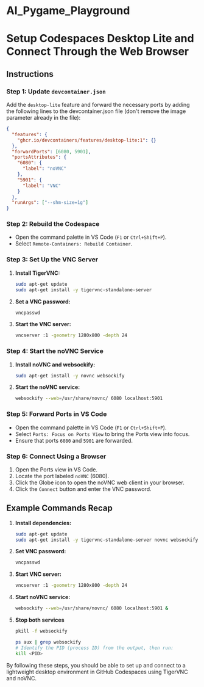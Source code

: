 # AI_Pygame_Playground


# Setup Codespaces Desktop Lite and Connect Through the Web Browser

## Instructions

### Step 1: Update `devcontainer.json`

Add the `desktop-lite` feature and forward the necessary ports by
adding the following lines to the devcontainer.json file (don't remove the
image parameter already in the file):

```json
{
  "features": {
    "ghcr.io/devcontainers/features/desktop-lite:1": {}
  },
  "forwardPorts": [6080, 5901],
  "portsAttributes": {
    "6080": {
      "label": "noVNC"
    },
    "5901": {
      "label": "VNC"
    }
  },
  "runArgs": ["--shm-size=1g"]
}
```

### Step 2: Rebuild the Codespace

- Open the command palette in VS Code (`F1` or `Ctrl+Shift+P`).
- Select `Remote-Containers: Rebuild Container`.

### Step 3: Set Up the VNC Server

1. **Install TigerVNC:**

    ```sh
    sudo apt-get update
    sudo apt-get install -y tigervnc-standalone-server
    ```

2. **Set a VNC password:**

    ```sh
    vncpasswd
    ```

3. **Start the VNC server:**

    ```sh
    vncserver :1 -geometry 1280x800 -depth 24
    ```

### Step 4: Start the noVNC Service

1. **Install noVNC and websockify:**

    ```sh
    sudo apt-get install -y novnc websockify
    ```

2. **Start the noVNC service:**

    ```sh
    websockify --web=/usr/share/novnc/ 6080 localhost:5901
    ```

### Step 5: Forward Ports in VS Code

- Open the command palette in VS Code (`F1` or `Ctrl+Shift+P`).
- Select `Ports: Focus on Ports View` to bring the Ports view into focus.
- Ensure that ports `6080` and `5901` are forwarded.

### Step 6: Connect Using a Browser

1. Open the Ports view in VS Code.
2. Locate the port labeled `noVNC` (6080).
3. Click the Globe icon to open the noVNC web client in your browser.
4. Click the `Connect` button and enter the VNC password.

## Example Commands Recap

1. **Install dependencies:**

    ```sh
    sudo apt-get update
    sudo apt-get install -y tigervnc-standalone-server novnc websockify
    ```

2. **Set VNC password:**

    ```sh
    vncpasswd
    ```

3. **Start VNC server:**

    ```sh
    vncserver :1 -geometry 1280x800 -depth 24
    ```

4. **Start noVNC service:**

    ```sh
    websockify --web=/usr/share/novnc/ 6080 localhost:5901 &
    ```

5. **Stop both services**

    ```sh
    pkill -f websockify
    ```

    ```sh
    ps aux | grep websockify
    # Identify the PID (process ID) from the output, then run:
    kill <PID>
    ```
  

By following these steps, you should be able to set up and connect to a lightweight desktop environment in GitHub Codespaces using TigerVNC and noVNC.
